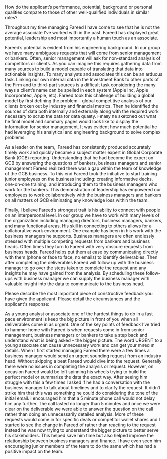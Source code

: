 

How do the
applicant’s performance, potential, background or personal qualities compare to
those of other well-qualified individuals in similar roles?

Throughout my time managing Fareed I have come to see that
he is not the average associate I’ve worked with in the past. Fareed has
displayed great potential, leadership and most importantly a human touch as an
associate. 

Fareed’s potential is evident from his engineering
background. In our group we have many ambiguous requests that will come from
senior management or bankers. Often, senior management will ask for
non-standard analysis of competitors or clients. As you can imagine this
requires gathering data from many sources to build a model capable of
translating that data into actionable insights. To many analysts and associates
this can be an arduous task. Linking our own internal data in the Investment
Bank to other parts of the Firm and to third-part sources is a difficult task
considering the many ways a client’s name can be spelled in each system (Apple
Inc, Apple Incorporated, Apple, etc). Fareed took this challenge of building a
global model by first defining the problem – global competitive analysis of our
clients broken out by industry and financial metrics. Then he identified the
sources of data both internally and externally along with the required work
necessary to scrub the data for data quality. Finally he sketched out what he
final model and summary pages would look like to display the information for
senior management. It was evident how much potential he had leveraging his
analytical and engineering background to solve complex problems.

As a leader on the team,  Fareed has consistently produced accurately
timely work and quickly became a subject matter expert in Global Corporate Bank
(GCB) reporting. Understanding that he had become the expert on GCB by
answering the questions of bankers, business managers and senior management
Fareed realized there was a gap within the team of knowledge of the GCB
business. To this end Fareed took the initiative to start training junior
employees on the business including: creating informative decks, one-on-one
training, and introducing them to the business managers who work for the
bankers. This demonstration of leadership has empowered our employees to work
collaboratively with the business managers and bankers on all matters of GCB
eliminating any knowledge loss within the team. 

Finally, I believe Fareed’s strongest trait is his ability
to connect with people on an interpersonal level. In our group we have to work
with many levels of the organization including managing directors, business
managers, bankers, and many functional areas. His skill in connecting to others
allows for a collaborative work environment. One example has been in his work
with the business managers he supports. Business managers are often endlessly
stressed with multiple competing requests from bankers and business heads.
Often times they turn to Fareed with very obscure requests from business heads.
Fareed helps put them at ease by communicating directly with them (phone or
face to face, no emails) to identify deliverables. Then after completing the
deliverables Fareed will follow up with the business manager to go over the
steps taken to complete the request and any insights he may have gained from
the analysis. By scheduling these follow-ups with business manager we can
supply the business manager with valuable insight into the data to communicate
to the business head. 





Please describe the most important piece of
constructive feedback you have given the applicant. Please detail the
circumstances and the applicant's response:

As a young analyst or associate one of the hardest things to
do in a fast pace environment is keep the big picture in front of you when all
deliverables come in as urgent. One of the key points of feedback I’ve tried to
hammer home with Fareed is when requests come in from senior management,
business managers or bankers to take a step back and understand what is being
asked – the bigger picture. The word URGENT to a young associate can cause
unnecessary work and can get your mired in details. When I first started
managing Fareed there were a few times a business manager would send an urgent
sounding request from an industry head. Without skipping a beat Fareed would
dive into the request. Generally there were no issues in completing the
analysis or request. However, on occasion Fareed would be left spinning his
wheels trying to build the perfect model or summarize the data the exact way.
After seeing him struggle with this a few times I asked if he had a
conversation with the business manager to talk about timelines and to clarify
the request. It didn’t strike him that this was something he could do
considering the tone of the initial email. I encouraged him that a 5 minute
phone call would not delay him any further. The call lasted no longer than 5
minutes and once we were clear on the deliverable we were able to answer the
question on the call rather than doing an unnecessarily detailed analysis. More
of these requests would come in for specific deals or competitor wallet shares
and I started to see the change in Fareed of rather than reacting to the
request instead he was now trying to understand the bigger picture to better
serve his stakeholders. This helped save him time but also helped improve the
relationship between business managers and finance. I have even seen him
encouraging junior members of the team to do the same which has had a positive
impact on the team.

